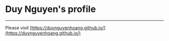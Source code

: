 # Duy Nguyen's profile
------------------------------

Please visit [https://duynguyenhoang.github.io/](https://duynguyenhoang.github.io/) 
